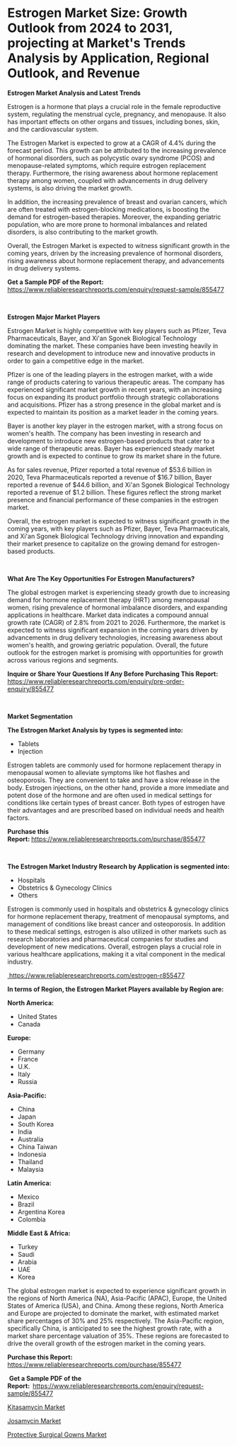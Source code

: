 <p><h1>Estrogen Market Size: Growth Outlook from 2024 to 2031, projecting at Market's Trends Analysis by Application, Regional Outlook, and Revenue</h1></p><p><strong>Estrogen Market Analysis and Latest Trends</strong></p>
<p><p>Estrogen is a hormone that plays a crucial role in the female reproductive system, regulating the menstrual cycle, pregnancy, and menopause. It also has important effects on other organs and tissues, including bones, skin, and the cardiovascular system.</p><p>The Estrogen Market is expected to grow at a CAGR of 4.4% during the forecast period. This growth can be attributed to the increasing prevalence of hormonal disorders, such as polycystic ovary syndrome (PCOS) and menopause-related symptoms, which require estrogen replacement therapy. Furthermore, the rising awareness about hormone replacement therapy among women, coupled with advancements in drug delivery systems, is also driving the market growth.</p><p>In addition, the increasing prevalence of breast and ovarian cancers, which are often treated with estrogen-blocking medications, is boosting the demand for estrogen-based therapies. Moreover, the expanding geriatric population, who are more prone to hormonal imbalances and related disorders, is also contributing to the market growth.</p><p>Overall, the Estrogen Market is expected to witness significant growth in the coming years, driven by the increasing prevalence of hormonal disorders, rising awareness about hormone replacement therapy, and advancements in drug delivery systems.</p></p>
<p><strong>Get a Sample PDF of the Report:&nbsp;</strong> <a href="https://www.reliableresearchreports.com/enquiry/request-sample/855477">https://www.reliableresearchreports.com/enquiry/request-sample/855477</a></p>
<p>&nbsp;</p>
<p><strong>Estrogen Major Market Players</strong></p>
<p><p>Estrogen Market is highly competitive with key players such as Pfizer, Teva Pharmaceuticals, Bayer, and Xi'an Sgonek Biological Technology dominating the market. These companies have been investing heavily in research and development to introduce new and innovative products in order to gain a competitive edge in the market.</p><p>Pfizer is one of the leading players in the estrogen market, with a wide range of products catering to various therapeutic areas. The company has experienced significant market growth in recent years, with an increasing focus on expanding its product portfolio through strategic collaborations and acquisitions. Pfizer has a strong presence in the global market and is expected to maintain its position as a market leader in the coming years.</p><p>Bayer is another key player in the estrogen market, with a strong focus on women's health. The company has been investing in research and development to introduce new estrogen-based products that cater to a wide range of therapeutic areas. Bayer has experienced steady market growth and is expected to continue to grow its market share in the future.</p><p>As for sales revenue, Pfizer reported a total revenue of $53.6 billion in 2020, Teva Pharmaceuticals reported a revenue of $16.7 billion, Bayer reported a revenue of $44.6 billion, and Xi'an Sgonek Biological Technology reported a revenue of $1.2 billion. These figures reflect the strong market presence and financial performance of these companies in the estrogen market.</p><p>Overall, the estrogen market is expected to witness significant growth in the coming years, with key players such as Pfizer, Bayer, Teva Pharmaceuticals, and Xi'an Sgonek Biological Technology driving innovation and expanding their market presence to capitalize on the growing demand for estrogen-based products.</p></p>
<p>&nbsp;</p>
<p><strong>What Are The Key Opportunities For Estrogen Manufacturers?</strong></p>
<p><p>The global estrogen market is experiencing steady growth due to increasing demand for hormone replacement therapy (HRT) among menopausal women, rising prevalence of hormonal imbalance disorders, and expanding applications in healthcare. Market data indicates a compound annual growth rate (CAGR) of 2.8% from 2021 to 2026. Furthermore, the market is expected to witness significant expansion in the coming years driven by advancements in drug delivery technologies, increasing awareness about women's health, and growing geriatric population. Overall, the future outlook for the estrogen market is promising with opportunities for growth across various regions and segments.</p></p>
<p><strong>Inquire or Share Your Questions If Any Before Purchasing This Report:</strong> <a href="https://www.reliableresearchreports.com/enquiry/pre-order-enquiry/855477">https://www.reliableresearchreports.com/enquiry/pre-order-enquiry/855477</a></p>
<p>&nbsp;</p>
<p><strong>Market Segmentation</strong></p>
<p><strong>The Estrogen Market Analysis by types is segmented into:</strong></p>
<p><ul><li>Tablets</li><li>Injection</li></ul></p>
<p><p>Estrogen tablets are commonly used for hormone replacement therapy in menopausal women to alleviate symptoms like hot flashes and osteoporosis. They are convenient to take and have a slow release in the body. Estrogen injections, on the other hand, provide a more immediate and potent dose of the hormone and are often used in medical settings for conditions like certain types of breast cancer. Both types of estrogen have their advantages and are prescribed based on individual needs and health factors.</p></p>
<p><strong>Purchase this Report:&nbsp;</strong><a href="https://www.reliableresearchreports.com/purchase/855477">https://www.reliableresearchreports.com/purchase/855477</a></p>
<p>&nbsp;</p>
<p><strong>The Estrogen Market Industry Research by Application is segmented into:</strong></p>
<p><ul><li>Hospitals</li><li>Obstetrics & Gynecology Clinics</li><li>Others</li></ul></p>
<p><p>Estrogen is commonly used in hospitals and obstetrics & gynecology clinics for hormone replacement therapy, treatment of menopausal symptoms, and management of conditions like breast cancer and osteoporosis. In addition to these medical settings, estrogen is also utilized in other markets such as research laboratories and pharmaceutical companies for studies and development of new medications. Overall, estrogen plays a crucial role in various healthcare applications, making it a vital component in the medical industry.</p></p>
<p><a href="https://www.reliableresearchreports.com/estrogen-r855477">&nbsp;https://www.reliableresearchreports.com/estrogen-r855477</a></p>
<p><strong>In terms of Region, the Estrogen Market Players available by Region are:</strong></p>
<p>
    <p> <strong> North America: </strong>
        <ul>
            <li>United States</li>
            <li>Canada</li>
        </ul>
        </p> 
    <p> <strong> Europe: </strong>
        <ul>
            <li>Germany</li>
            <li>France</li>
            <li>U.K.</li>
            <li>Italy</li>
            <li>Russia</li>
        </ul>
        </p> 
    <p> <strong> Asia-Pacific: </strong>
        <ul>
            <li>China</li>
            <li>Japan</li>
            <li>South Korea</li>
            <li>India</li>
            <li>Australia</li>
            <li>China Taiwan</li>
            <li>Indonesia</li>
            <li>Thailand</li>
            <li>Malaysia</li>
        </ul>
        </p> 
    <p> <strong> Latin America: </strong>
        <ul>
            <li>Mexico</li>
            <li>Brazil</li>
            <li>Argentina Korea</li>
            <li>Colombia</li>
        </ul>
        </p> 
    <p> <strong> Middle East & Africa: </strong>
        <ul>
            <li>Turkey</li>
            <li>Saudi</li>
            <li>Arabia</li>
            <li>UAE</li>
            <li>Korea</li>
        </ul>
    </p>
    </p>
<p><p>The global estrogen market is expected to experience significant growth in the regions of North America (NA), Asia-Pacific (APAC), Europe, the United States of America (USA), and China. Among these regions, North America and Europe are projected to dominate the market, with estimated market share percentages of 30% and 25% respectively. The Asia-Pacific region, specifically China, is anticipated to see the highest growth rate, with a market share percentage valuation of 35%. These regions are forecasted to drive the overall growth of the estrogen market in the coming years.</p></p>
<p><strong>Purchase this Report: </strong><a href="https://www.reliableresearchreports.com/purchase/855477">https://www.reliableresearchreports.com/purchase/855477</a></p>
<p>&nbsp;<strong>Get a Sample PDF of the Report:&nbsp;&nbsp;</strong><a href="https://www.reliableresearchreports.com/enquiry/request-sample/855477">https://www.reliableresearchreports.com/enquiry/request-sample/855477</a></p>
<p><strong></strong></p>
<p><p><a href="https://github.com/susanjprice2023/Market-Research-Report-List-1/blob/main/kitasamycin-market.md">Kitasamycin Market</a></p><p><a href="https://github.com/ElmoRunolfsson2023/Market-Research-Report-List-1/blob/main/josamycin-market.md">Josamycin Market</a></p><p><a href="https://view.publitas.com/reportprime-1/protective-surgical-gowns-market-focuses-on-market-share-size-and-projected-forecast-till-2031/">Protective Surgical Gowns Market</a></p></p>